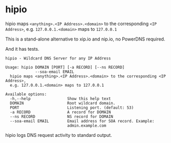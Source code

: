 # hipio

hipio maps `<anything>.<IP Address>.<domain>` to the corresponding `<IP Address>`, e.g. `127.0.0.1.<domain>` maps to `127.0.0.1` 

This is a stand-alone alternative to xip.io and nip.io, no PowerDNS required.

And it has tests.

```
hipio - Wildcard DNS Server for any IP Address

Usage: hipio DOMAIN [PORT] [-a RECORD] [--ns RECORD]
             --soa-email EMAIL
  hipio maps <anything>.<IP Address>.<domain> to the corresponding <IP Address>,
  e.g. 127.0.0.1.<domain> maps to 127.0.0.1

Available options:
  -h,--help                Show this help text
  DOMAIN                   Root wildcard domain.
  PORT                     Listening port. (default: 53)
  -a RECORD                A record for DOMAIN
  --ns RECORD              NS record for DOMAIN
  --soa-email EMAIL        Email address for SOA record. Example:
                           admin.example.com
```

hipio logs DNS request activity to standard output.
